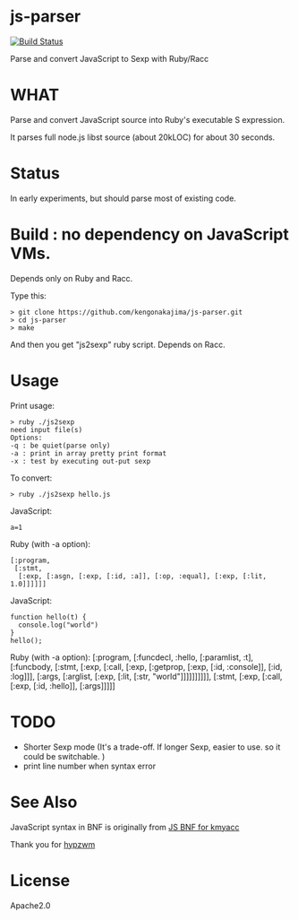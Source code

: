 js-parser
=========

[![Build Status](https://secure.travis-ci.org/kengonakajima/js-parser.png)](http://travis-ci.org/kengonakajima/js-parser)

Parse and convert JavaScript to Sexp with Ruby/Racc



WHAT
====
Parse and convert JavaScript source into Ruby's executable S expression. 

It parses full node.js libst source (about 20kLOC) for about 30 seconds.

Status
====
In early experiments, but should parse most of existing code.


Build : no dependency on JavaScript VMs.
====

Depends only on Ruby and Racc.

Type this:

    > git clone https://github.com/kengonakajima/js-parser.git
    > cd js-parser
    > make


And then you get "js2sexp" ruby script. Depends on Racc.



Usage
====

Print usage:

    > ruby ./js2sexp
    need input file(s)
    Options:
    -q : be quiet(parse only)
    -a : print in array pretty print format
    -x : test by executing out-put sexp

To convert:

    > ruby ./js2sexp hello.js

JavaScript:

    a=1
    
Ruby (with -a option):

    [:program,
     [:stmt,
      [:exp, [:asgn, [:exp, [:id, :a]], [:op, :equal], [:exp, [:lit, 1.0]]]]]]


JavaScript:

    function hello(t) {
      console.log("world")
    }
    hello();

Ruby (with -a option):
    [:program,
     [:funcdecl,
      :hello,
      [:paramlist, :t],
      [:funcbody,
       [:stmt,
        [:exp,
         [:call,
          [:exp, [:getprop, [:exp, [:id, :console]], [:id, :log]]],
          [:args, [:arglist, [:exp, [:lit, [:str, "world"]]]]]]]]]],
     [:stmt, [:exp, [:call, [:exp, [:id, :hello]], [:args]]]]]



TODO
====
 * Shorter Sexp mode (It's a trade-off. If longer Sexp, easier to use. so it could be switchable. )
 * print line number when syntax error
 
See Also
====
JavaScript syntax in BNF is originally from  [JS BNF for kmyacc](https://gist.github.com/2963520)

Thank you for [hypzwm](http://www.h4.dion.ne.jp/~unkai/)


License
====
Apache2.0
